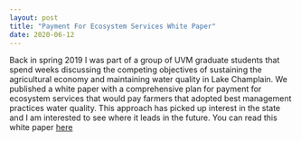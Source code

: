 ```yaml
---
layout: post
title: "Payment For Ecosystem Services White Paper"
date: 2020-06-12
---
```


Back in spring 2019 I was part of a group of UVM graduate students that spend weeks discussing the competing objectives of sustaining the agricultural economy and maintaining water quality in Lake Champlain. We published a white paper with a comprehensive plan for payment for ecosystem services that would pay farmers that adopted best management practices water quality. This approach has picked up interest in the state and I am interested to see where it leads in the future. You can read this white paper [here]()

![]()

